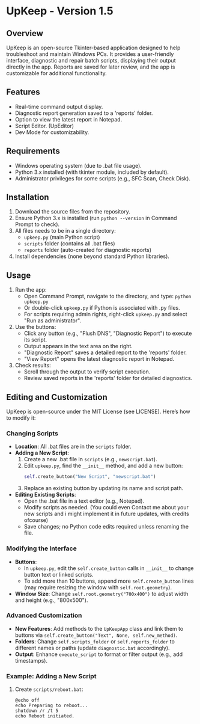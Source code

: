 UpKeep - Version 1.5
=====================================

Overview
--------
UpKeep is an open-source Tkinter-based application designed to help troubleshoot and maintain Windows PCs. It provides a user-friendly interface, diagnostic and repair batch scripts, displaying their output directly in the app. Reports are saved for later review, and the app is customizable for additional functionality.

Features
--------
- Real-time command output display.
- Diagnostic report generation saved to a 'reports' folder.
- Option to view the latest report in Notepad.
- Script Editor. (UpEditor)
- Dev Mode for customizability.

Requirements
------------
- Windows operating system (due to .bat file usage).
- Python 3.x installed (with tkinter module, included by default).
- Administrator privileges for some scripts (e.g., SFC Scan, Check Disk).

Installation
------------
1. Download the source files from the repository.
2. Ensure Python 3.x is installed (run `python --version` in Command Prompt to check).
3. All files needs to be in a single directory:
   - `upkeep.py` (main Python script)
   - `scripts` folder (contains all .bat files)
   - `reports` folder (auto-created for diagnostic reports)
4. Install dependencies (none beyond standard Python libraries).

Usage
-----
1. Run the app:
   - Open Command Prompt, navigate to the directory, and type: `python upkeep.py`
   - Or double-click `upkeep.py` if Python is associated with .py files.
   - For scripts requiring admin rights, right-click `upkeep.py` and select "Run as administrator".
2. Use the buttons:
   - Click any button (e.g., "Flush DNS", "Diagnostic Report") to execute its script.
   - Output appears in the text area on the right.
   - "Diagnostic Report" saves a detailed report to the 'reports' folder.
   - "View Report" opens the latest diagnostic report in Notepad.
3. Check results:
   - Scroll through the output to verify script execution.
   - Review saved reports in the 'reports' folder for detailed diagnostics.

Editing and Customization
-------------------------
UpKeep is open-source under the MIT License (see LICENSE). Here’s how to modify it:

### Changing Scripts
- **Location**: All .bat files are in the `scripts` folder.
- **Adding a New Script**:
  1. Create a new .bat file in `scripts` (e.g., `newscript.bat`).
  2. Edit `upkeep.py`, find the `__init__` method, and add a new button:
     ```python
     self.create_button("New Script", "newscript.bat")
     ```
  3. Replace an existing button by updating its name and script path.
- **Editing Existing Scripts**:
  - Open the .bat file in a text editor (e.g., Notepad).
  - Modify scripts as needed. (You could even Contact me about your new scripts and i might implement it in future updates, with credits ofcourse)
  - Save changes; no Python code edits required unless renaming the file.

### Modifying the Interface
- **Buttons**:
  - In `upkeep.py`, edit the `self.create_button` calls in `__init__` to change button text or linked scripts.
  - To add more than 10 buttons, append more `self.create_button` lines (may require resizing the window with `self.root.geometry`).
- **Window Size**: Change `self.root.geometry("700x400")` to adjust width and height (e.g., "800x500").

### Advanced Customization
- **New Features**: Add methods to the `UpKeepApp` class and link them to buttons via `self.create_button("Text", None, self.new_method)`.
- **Folders**: Change `self.scripts_folder` or `self.reports_folder` to different names or paths (update `diagnostic.bat` accordingly).
- **Output**: Enhance `execute_script` to format or filter output (e.g., add timestamps).

### Example: Adding a New Script
1. Create `scripts/reboot.bat`:
   ```batch
   @echo off
   echo Preparing to reboot...
   shutdown /r /t 5
   echo Reboot initiated.
